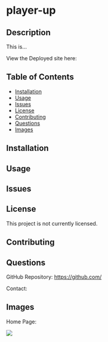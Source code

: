# player-up

## Description

This is...

View the Deployed site here: 


## Table of Contents

- [Installation](#installation)
- [Usage](#usage)
- [Issues](#issues)
- [License](#license)
- [Contributing](#contributing)
- [Questions](#questions)
- [Images](#images)

## Installation


## Usage



## Issues


## License

This project is not currently licensed.

## Contributing


## Questions

GitHub Repository: https://github.com/

Contact: 

## Images

Home Page:

<img src= "src/assets/folio_cover/PortfolioHome.jpg"/>

